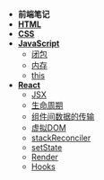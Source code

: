 <!-- docs/_sidebar.md -->
* **前端笔记**
* [**HTML**](HTML/)
* [**CSS**](CSS/)
* [**JavaScript**](JavaScript/)
  * [闭包](/JavaScript/闭包.md)
  * [内存](/JavaScript/内存.md)
  * [this](/JavaScript/this.md)
* [**React**](React/)
  * [JSX](/React/jsx.md)
  * [生命周期](/React/smzq.md)
  * [组件间数据的传输](/React/shuju.md)
  * [虚拟DOM](/React/virtualDOM.md)
  * [stackReconciler](/React/stackReconciler.md)
  * [setState](/React/setState.md)
  * [Render](/React/render.md)
  * [Hooks](/React/hook.md)
  